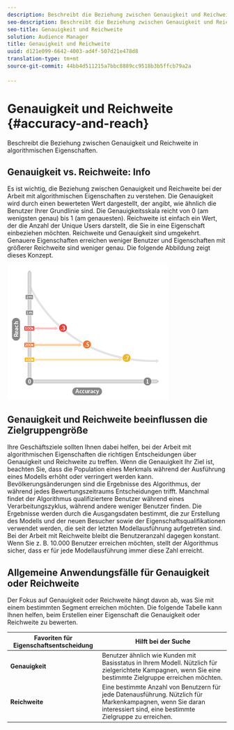```yaml
---
description: Beschreibt die Beziehung zwischen Genauigkeit und Reichweite in algorithmischen Eigenschaften.
seo-description: Beschreibt die Beziehung zwischen Genauigkeit und Reichweite in algorithmischen Eigenschaften.
seo-title: Genauigkeit und Reichweite
solution: Audience Manager
title: Genauigkeit und Reichweite
uuid: d121e099-6642-4003-ad4f-507d21e478d8
translation-type: tm+mt
source-git-commit: 44bb4d511215a7bbc8889cc9518b3b5ffcb79a2a

---
```



# Genauigkeit und Reichweite {#accuracy-and-reach}

Beschreibt die Beziehung zwischen Genauigkeit und Reichweite in algorithmischen Eigenschaften.

<!-- c_accuracy_reach.xml -->

## Genauigkeit vs. Reichweite: Info

Es ist wichtig, die Beziehung zwischen Genauigkeit und Reichweite bei der Arbeit mit algorithmischen Eigenschaften zu verstehen. Die Genauigkeit wird durch einen bewerteten Wert dargestellt, der angibt, wie ähnlich die Benutzer Ihrer Grundlinie sind. Die Genauigkeitsskala reicht von 0 (am wenigsten genau) bis 1 (am genauesten). Reichweite ist einfach ein Wert, der die Anzahl der Unique Users darstellt, die Sie in eine Eigenschaft einbeziehen möchten. Reichweite und Genauigkeit sind umgekehrt. Genauere Eigenschaften erreichen weniger Benutzer und Eigenschaften mit größerer Reichweite sind weniger genau. Die folgende Abbildung zeigt dieses Konzept.

![](assets/Reach_v_Accuracy.png)

## Genauigkeit und Reichweite beeinflussen die Zielgruppengröße

Ihre Geschäftsziele sollten Ihnen dabei helfen, bei der Arbeit mit algorithmischen Eigenschaften die richtigen Entscheidungen über Genauigkeit und Reichweite zu treffen. Wenn die Genauigkeit Ihr Ziel ist, beachten Sie, dass die Population eines Merkmals während der Ausführung eines Modells erhöht oder verringert werden kann. Bevölkerungsänderungen sind die Ergebnisse des Algorithmus, der während jedes Bewertungszeitraums Entscheidungen trifft. Manchmal findet der Algorithmus qualifiziertere Benutzer während eines Verarbeitungszyklus, während andere weniger Benutzer finden. Die Ergebnisse werden durch die Ausgangsdaten bestimmt, die zur Erstellung des Modells und der neuen Besucher sowie der Eigenschaftsqualifikationen verwendet werden, die seit der letzten Modellausführung aufgetreten sind. Bei der Arbeit mit Reichweite bleibt die Benutzeranzahl dagegen konstant. Wenn Sie z. B. 10.000 Benutzer erreichen möchten, stellt der Algorithmus sicher, dass er für jede Modellausführung immer diese Zahl erreicht.

## Allgemeine Anwendungsfälle für Genauigkeit oder Reichweite

Der Fokus auf Genauigkeit oder Reichweite hängt davon ab, was Sie mit einem bestimmten Segment erreichen möchten. Die folgende Tabelle kann Ihnen helfen, beim Erstellen einer Eigenschaft die Genauigkeit oder Reichweite zu bewerten.

| Favoriten für Eigenschaftsentscheidung | Hilft bei der Suche |
|---|---|
| **Genauigkeit** | Benutzer ähnlich wie Kunden mit Basisstatus in Ihrem Modell. Nützlich für zielgerichtete Kampagnen, wenn Sie eine bestimmte Zielgruppe erreichen möchten. |
| **Reichweite** | Eine bestimmte Anzahl von Benutzern für jede Datenausführung. Nützlich für Markenkampagnen, wenn Sie daran interessiert sind, eine bestimmte Zielgruppe zu erreichen. |